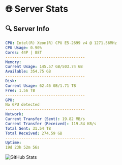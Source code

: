 # 🌐 Server Stats
## 🔍 Server Info
```yaml
CPU: Intel(R) Xeon(R) CPU E5-2699 v4 @ 1271.56MHz
CPU Usage: 0.90%
Cores: 44P | 88T
-----------------------------------
Memory:
Current Usage: 145.57 GB/503.74 GB
Available: 354.75 GB
-----------------------------------
Disk:
Current Usage: 62.46 GB/1.71 TB
Free: 1.56 TB
-----------------------------------
GPU:
No GPU detected
-----------------------------------
Network:
Current Transfer (Sent): 19.82 MB/s
Current Transfer (Received): 119.84 KB/s
Total Sent: 31.54 TB
Total Received: 274.59 GB
-----------------------------------
Uptime:
19d 23h 52m 56s
```
![GitHub Stats](https://img.shields.io/badge/Updated-2025-03-27_21:15:45-blue)